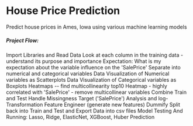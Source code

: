 # House Price Prediction
Predict house prices in Ames, Iowa using various machine learning models

##### Project Flow: 
Import Libraries and Read Data
Look at each column in the training data - understand its purpose and importance
Expectation: What is my expectation about the variable influence on the 'SalePrice'
Separate into numerical and categorical variables
Data Visualization of Numerical variables as Scatterplots
Data Visualization of Categorical variables as Boxplots
Heatmaps -- find multicollinearity
top10 Heatmap - highly correlated with 'SalePrice' - remove multicollinear variables
Combine Train and Test
Handle Missingness
Target ('SalePrice') Analysis and log-Transformation
Feature Engineer (generate new features)
Dummify
Split back into Train and Test and Export Data into csv files
Model Testing And Running: Lasso, Ridge, ElasticNet, XGBoost, Huber
Prediction
